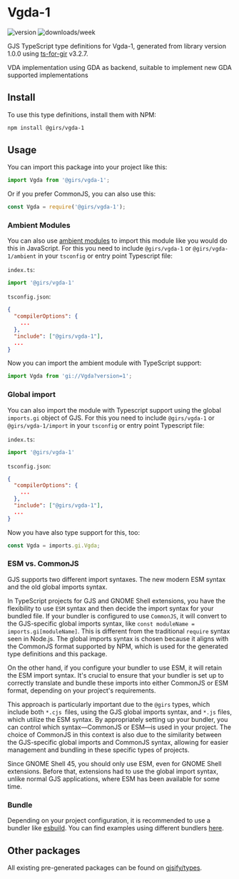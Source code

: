 
# Vgda-1

![version](https://img.shields.io/npm/v/@girs/vgda-1)
![downloads/week](https://img.shields.io/npm/dw/@girs/vgda-1)


GJS TypeScript type definitions for Vgda-1, generated from library version 1.0.0 using [ts-for-gir](https://github.com/gjsify/ts-for-gir) v3.2.7.

VDA implementation using GDA as backend, suitable to implement new GDA supported implementations

## Install

To use this type definitions, install them with NPM:
```bash
npm install @girs/vgda-1
```

## Usage

You can import this package into your project like this:
```ts
import Vgda from '@girs/vgda-1';
```

Or if you prefer CommonJS, you can also use this:
```ts
const Vgda = require('@girs/vgda-1');
```

### Ambient Modules

You can also use [ambient modules](https://github.com/gjsify/ts-for-gir/tree/main/packages/cli#ambient-modules) to import this module like you would do this in JavaScript.
For this you need to include `@girs/vgda-1` or `@girs/vgda-1/ambient` in your `tsconfig` or entry point Typescript file:

`index.ts`:
```ts
import '@girs/vgda-1'
```

`tsconfig.json`:
```json
{
  "compilerOptions": {
    ...
  },
  "include": ["@girs/vgda-1"],
  ...
}
```

Now you can import the ambient module with TypeScript support: 

```ts
import Vgda from 'gi://Vgda?version=1';
```

### Global import

You can also import the module with Typescript support using the global `imports.gi` object of GJS.
For this you need to include `@girs/vgda-1` or `@girs/vgda-1/import` in your `tsconfig` or entry point Typescript file:

`index.ts`:
```ts
import '@girs/vgda-1'
```

`tsconfig.json`:
```json
{
  "compilerOptions": {
    ...
  },
  "include": ["@girs/vgda-1"],
  ...
}
```

Now you have also type support for this, too:

```ts
const Vgda = imports.gi.Vgda;
```


### ESM vs. CommonJS

GJS supports two different import syntaxes. The new modern ESM syntax and the old global imports syntax.

In TypeScript projects for GJS and GNOME Shell extensions, you have the flexibility to use `ESM` syntax and then decide the import syntax for your bundled file. If your bundler is configured to use `CommonJS`, it will convert to the GJS-specific global imports syntax, like `const moduleName = imports.gi[moduleName]`. This is different from the traditional `require` syntax seen in Node.js. The global imports syntax is chosen because it aligns with the CommonJS format supported by NPM, which is used for the generated type definitions and this package.

On the other hand, if you configure your bundler to use ESM, it will retain the ESM import syntax. It's crucial to ensure that your bundler is set up to correctly translate and bundle these imports into either CommonJS or ESM format, depending on your project's requirements.

This approach is particularly important due to the `@girs` types, which include both `*.cjs `files, using the GJS global imports syntax, and `*.js` files, which utilize the ESM syntax. By appropriately setting up your bundler, you can control which syntax—CommonJS or ESM—is used in your project. The choice of CommonJS in this context is also due to the similarity between the GJS-specific global imports and CommonJS syntax, allowing for easier management and bundling in these specific types of projects.

Since GNOME Shell 45, you should only use ESM, even for GNOME Shell extensions. Before that, extensions had to use the global import syntax, unlike normal GJS applications, where ESM has been available for some time.

### Bundle

Depending on your project configuration, it is recommended to use a bundler like [esbuild](https://esbuild.github.io/). You can find examples using different bundlers [here](https://github.com/gjsify/ts-for-gir/tree/main/examples).

## Other packages

All existing pre-generated packages can be found on [gjsify/types](https://github.com/gjsify/types).

